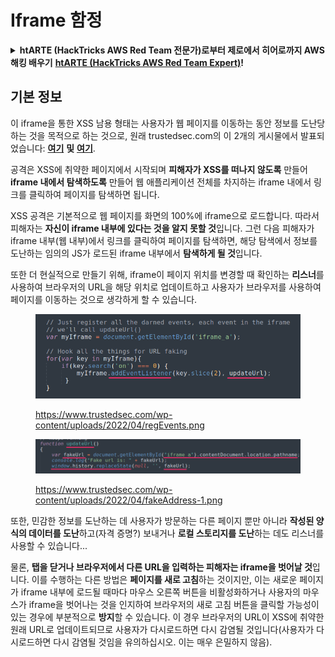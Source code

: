 # Iframe 함정

<details>

<summary><strong>htARTE (HackTricks AWS Red Team 전문가)로부터 제로에서 히어로까지 AWS 해킹 배우기</strong> <a href="https://training.hacktricks.xyz/courses/arte"><strong>htARTE (HackTricks AWS Red Team Expert)</strong></a><strong>!</strong></summary>

HackTricks를 지원하는 다른 방법:

* **회사가 HackTricks에 광고되길 원하거나** **PDF로 HackTricks 다운로드**하려면 [**SUBSCRIPTION PLANS**](https://github.com/sponsors/carlospolop)를 확인하세요!
* [**공식 PEASS & HackTricks 스왜그**](https://peass.creator-spring.com)를 구입하세요
* [**The PEASS Family**](https://opensea.io/collection/the-peass-family)를 발견하세요, 당사의 독점 [**NFTs**](https://opensea.io/collection/the-peass-family) 컬렉션
* **💬 [**Discord 그룹**](https://discord.gg/hRep4RUj7f)에 가입하거나 [**telegram 그룹**](https://t.me/peass)에 가입하거나 **Twitter** 🐦 [**@carlospolopm**](https://twitter.com/hacktricks\_live)**를 팔로우하세요.**
* **해킹 트릭을 공유하려면 PR을 제출하여** [**HackTricks**](https://github.com/carlospolop/hacktricks) 및 [**HackTricks Cloud**](https://github.com/carlospolop/hacktricks-cloud) github 저장소에 제출하세요.

</details>

## 기본 정보

이 iframe을 통한 XSS 남용 형태는 사용자가 웹 페이지를 이동하는 동안 정보를 도난당하는 것을 목적으로 하는 것으로, 원래 trustedsec.com의 이 2개의 게시물에서 발표되었습니다: [**여기**](https://trustedsec.com/blog/persisting-xss-with-iframe-traps) **및** [**여기**](https://trustedsec.com/blog/js-tap-weaponizing-javascript-for-red-teams).

공격은 XSS에 취약한 페이지에서 시작되며 **피해자가 XSS를 떠나지 않도록** 만들어 **iframe 내에서 탐색하도록** 만들어 웹 애플리케이션 전체를 차지하는 iframe 내에서 링크를 클릭하여 페이지를 탐색하면 됩니다.

XSS 공격은 기본적으로 웹 페이지를 화면의 100%에 iframe으로 로드합니다. 따라서 피해자는 **자신이 iframe 내부에 있다는 것을 알지 못할 것**입니다. 그런 다음 피해자가 iframe 내부(웹 내부)에서 링크를 클릭하여 페이지를 탐색하면, 해당 탐색에서 정보를 도난하는 임의의 JS가 로드된 iframe 내부에서 **탐색하게 될 것**입니다.

또한 더 현실적으로 만들기 위해, iframe이 페이지 위치를 변경할 때 확인하는 **리스너**를 사용하여 브라우저의 URL을 해당 위치로 업데이트하고 사용자가 브라우저를 사용하여 페이지를 이동하는 것으로 생각하게 할 수 있습니다.

<figure><img src="../.gitbook/assets/image (1248).png" alt=""><figcaption><p><a href="https://www.trustedsec.com/wp-content/uploads/2022/04/regEvents.png">https://www.trustedsec.com/wp-content/uploads/2022/04/regEvents.png</a></p></figcaption></figure>

<figure><img src="../.gitbook/assets/image (1249).png" alt=""><figcaption><p><a href="https://www.trustedsec.com/wp-content/uploads/2022/04/fakeAddress-1.png">https://www.trustedsec.com/wp-content/uploads/2022/04/fakeAddress-1.png</a></p></figcaption></figure>

또한, 민감한 정보를 도난하는 데 사용자가 방문하는 다른 페이지 뿐만 아니라 **작성된 양식의 데이터를 도난**하고(자격 증명?) 보내거나 **로컬 스토리지를 도난**하는 데도 리스너를 사용할 수 있습니다...

물론, **탭을 닫거나 브라우저에서 다른 URL을 입력하는 피해자는 iframe을 벗어날 것**입니다. 이를 수행하는 다른 방법은 **페이지를 새로 고침**하는 것이지만, 이는 새로운 페이지가 iframe 내부에 로드될 때마다 마우스 오른쪽 버튼을 비활성화하거나 사용자의 마우스가 iframe을 벗어나는 것을 인지하여 브라우저의 새로 고침 버튼을 클릭할 가능성이 있는 경우에 부분적으로 **방지**할 수 있습니다. 이 경우 브라우저의 URL이 XSS에 취약한 원래 URL로 업데이트되므로 사용자가 다시로드하면 다시 감염될 것입니다(사용자가 다시로드하면 다시 감염될 것임을 유의하십시오. 이는 매우 은밀하지 않음).
